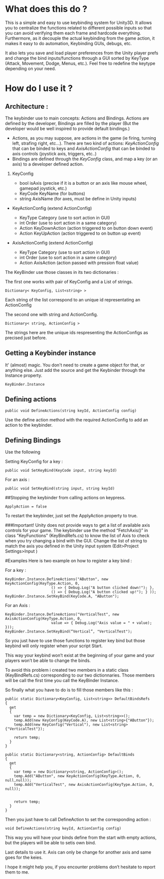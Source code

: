 # What does this do ?

This is a simple and easy to use keybinding system for Unity3D. It allows you to centralize the functions related to different possible inputs so that you can avoid verifying them each frame and hardcode everything. Furthermore, as it decouple the actual keybinding from the game action, it makes it easy to do automation, Keybinding GUIs, debugs, etc.

It also lets you save and load player preferences from the Unity player prefs and change the bind inputs/functions through a GUI sorted by KeyType (Attack, Movement, Dodge, Menus, etc.). Feel free to redefine the keytype depending on your need.

# How do I use it ?

## Architecture :

The keybinder use to main concepts: Actions and Bindings. Actions are defined by the developer, Bindings are filled by the player (But the developer would be well inspired to provide default bindings.)

  * Actions, as you may suppose, are actions in the game (ie firing, turning left, strafing right, etc...). There are two kind of actions: *KeyActionConfig* that can be binded to keys and *AxisActionConfig* that can be binded to axis controls (joystick axis, triggers, etc..)
  * Bindings are defined through the *KeyConfig* class, and map a key (or an axis) to a developer defined action.

1. KeyConfig

   * bool isAxis (precise if it is a button or an axis like mouse wheel, gamepad joystick, etc.)
   * KeyCode KeyName (for buttons)
   * string  AxisName (for axes, must be define in Unity inputs)


* KeyActionConfig (extend ActionConfig)
   * KeyType Category (use to sort action in GUI)
   * int Order (use to sort action in a same category)
   * Action KeyDownAction (action triggered to on button down event)
   * Action KeyUpAction (action triggered to on button up event)

* AxisActionConfig (extend ActionConfig)
   * KeyType Category (use to sort action in GUI)
   * int Order (use to sort action in a same category)
   * Action<float> AxisAction (action passed with pression float value)


The KeyBinder use those classes in its two dictionaries :

The first one works with pair of KeyConfig and a List of strings.
```
Dictionary< KeyConfig, List<string> >
```
Each string of the list correspond to an unique id representating an ActionConfig 

The second one with string and ActionConfig.
```
Dictionary< string, ActionConfig >
```
The strings here are the unique ids respresenting the ActionConfigs as precised just before.

## Getting a Keybinder instance
It' (almost) magic. You don't need to create a game object for that, or anything else. Just add the source and get the Keybinder through the Instance property.

```
KeyBinder.Instance
```

## Defining actions
```
public void DefineActions(string keyId, ActionConfig config)
```
Use the define action method with the required ActionConfig to add an action to the keybinder.

## Defining Bindings

Use the following 

Setting KeyConfig for a key :
```
public void SetKeyBind(KeyCode input, string keyId)
```
For an axis : 
```
public void SetKeyBind(string input, string keyId)
```
##Stopping the keybinder from calling actions on keypress.
```
ApplyAction = false
```
To restart the keybinder, just set the ApplyAction property to true.

###Important!
Unity does not provide ways to get a list of available axis controls for your game. The keybinder use the method “FetchAxis()” in class "KeyFunctions" (KeyBindRefs.cs) to know the list of Axis to check when you try changing a bind with the GUI. Change the list of string to match the axis you defined in the Unity input system (Edit>Project Settings>Input ) 

#Examples
Here is two example on how to register a key bind :

For a key :

```
KeyBinder.Instance.DefineActions("AButton", new KeyActionConfig(KeyType.Action, 0,
                     () => { Debug.Log("A button clicked down!"); }, 
                     () => { Debug.Log("A button clicked up!"); } ));
KeyBinder.Instance.SetKeyBind(KeyCode.A, "AButton");
```

For an Axis :

```
KeyBinder.Instance.DefineActions("VerticalTest", new AxisActionConfig(KeyType.Action, 0, 
                     value => { Debug.Log("Axis value = " + value); }));
KeyBinder.Instance.SetKeyBind(“Vertical”, "VerticalTest");
```

So you just have to use those functions to register key bind but those keybind will only register when your script Start.

This way your keybind won’t exist at the beginning of your game and your players won’t be able to change the binds.

To avoid this problem i created two members in a static class (KeyBindRefs.cs) corresponding to our two dictionnaries. Those members will be call the first time you call the KeyBinder Instance.

So finally what you have to do is to fill those members like this :

```
public static Dictionary<KeyConfig, List<string>> DefaultBindsRefs
{
  get
  {
    var temp = new Dictionary<KeyConfig, List<string>>();
    temp.Add(new KeyConfig(KeyCode.A), new List<string>{"AButton"});
    temp.Add(new KeyConfig("Vertical"), new List<string>{"VerticalTest"});

    return temp;
  }
}

public static Dictionary<string, ActionConfig> DefaultBinds
{
  get
  {
    var temp = new Dictionary<string, ActionConfig>();
    temp.Add("AButton", new KeyActionConfig(KeyType.Action, 0, null,null));
    temp.Add("VerticalTest", new AxisActionConfig(KeyType.Action, 0, null));

            
    return temp;
  }
}
```

Then you just have to call DefineAction to set the corresponding action :

```
void DefineActions(string keyId, ActionConfig config)
```

This way you will have your binds define from the start with empty actions, but the players will be able to setis own bind.

Last details to use it. Axis can only be change for another axis and same goes for the keies.

I hope it might help you, if you encounter problems don’t hesitate to report them to me.
